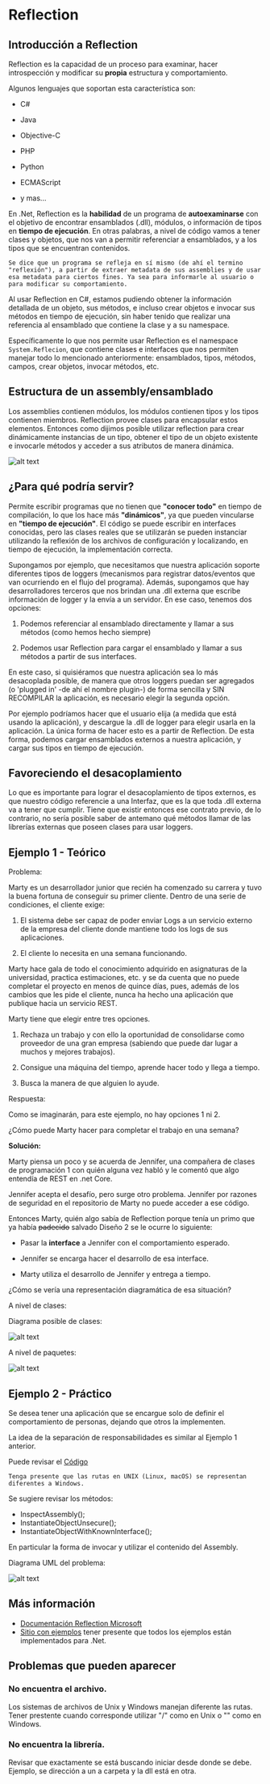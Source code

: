 
# Reflection

  

## Introducción a Reflection

  

Reflection es la capacidad de un proceso para examinar, hacer introspección y modificar su **propia** estructura y comportamiento.

  

Algunos lenguajes que soportan esta característica son:

  

- C#

- Java

- Objective-C

- PHP

- Python

- ECMAScript

- y mas...

  

En .Net, Reflection es la **habilidad** de un programa de **autoexaminarse** con el objetivo de encontrar ensamblados (.dll), módulos, o información de tipos en **tiempo de ejecución**. En otras palabras, a nivel de código vamos a tener clases y objetos, que nos van a permitir referenciar a ensamblados, y a los tipos que se encuentran contenidos.

  

`Se dice que un programa se refleja en sí mismo (de ahí el termino "reflexión"), a partir de extraer metadata de sus assemblies y de usar esa metadata para ciertos fines. Ya sea para informarle al usuario o para modificar su comportamiento.`

  

Al usar Reflection en C#, estamos pudiendo obtener la información detallada de un objeto, sus métodos, e incluso crear objetos e invocar sus métodos en tiempo de ejecución, sin haber tenido que realizar una referencia al ensamblado que contiene la clase y a su namespace.

  

Específicamente lo que nos permite usar Reflection es el namespace `System.Reflecion`, que contiene clases e interfaces que nos permiten manejar todo lo mencionado anteriormente: ensamblados, tipos, métodos, campos, crear objetos, invocar métodos, etc.

  

## Estructura de un assembly/ensamblado

  

Los assemblies contienen módulos, los módulos contienen tipos y los tipos contienen miembros. Reflection provee clases para encapsular estos elementos. Entonces como dijimos posible utilizar reflection para crear dinámicamente instancias de un tipo, obtener el tipo de un objeto existente e invocarle métodos y acceder a sus atributos de manera dinámica.

  

![alt text](http://www.codeproject.com/KB/cs/DLR/structure.JPG)

  

## ¿Para qué podría servir?

Permite escribir programas que no tienen que **"conocer todo"** en tiempo de compilación, lo que los hace más **"dinámicos"**, ya que pueden vincularse en **"tiempo de ejecución"**. El código se puede escribir en interfaces conocidas, pero las clases reales que se utilizarán se pueden instanciar utilizando la reflexión de los archivos de configuración y localizando, en tiempo de ejecución, la implementación correcta.

Supongamos por ejemplo, que necesitamos que nuestra aplicación soporte diferentes tipos de loggers (mecanismos para registrar datos/eventos que van ocurriendo en el flujo del programa). Además, supongamos que hay desarrolladores terceros que nos brindan una .dll externa que escribe información de logger y la envía a un servidor. En ese caso, tenemos dos opciones:

  

1) Podemos referenciar al ensamblado directamente y llamar a sus métodos (como hemos hecho siempre)

2) Podemos usar Reflection para cargar el ensamblado y llamar a sus métodos a partir de sus interfaces.

  

En este caso, si quisiéramos que nuestra aplicación sea lo más desacoplada posible, de manera que otros loggers puedan ser agregados (o 'plugged in' -de ahí el nombre plugin-) de forma sencilla y SIN RECOMPILAR la aplicación, es necesario elegir la segunda opción.

  
Por ejemplo podríamos hacer que el usuario elija (a medida que está usando la aplicación), y descargue la .dll de logger para elegir usarla en la aplicación. La única forma de hacer esto es a partir de Reflection. De esta forma, podemos cargar ensamblados externos a nuestra aplicación, y cargar sus tipos en tiempo de ejecución.

  

## Favoreciendo el desacoplamiento

  

Lo que es importante para lograr el desacoplamiento de tipos externos, es que nuestro código referencie a una Interfaz, que es la que toda .dll externa va a tener que cumplir. Tiene que existir entonces ese contrato previo, de lo contrario, no sería posible saber de antemano qué métodos llamar de las librerías externas que poseen clases para usar loggers.
 

## Ejemplo 1 - Teórico

  

Problema:

Marty es un desarrollador junior que recién ha comenzado su carrera y tuvo la buena fortuna de conseguir su primer cliente. Dentro de una serie de condiciones, el cliente exige:

  

1. El sistema debe ser capaz de poder enviar Logs a un servicio externo de la empresa del cliente donde mantiene todo los logs de sus aplicaciones.

2. El cliente lo necesita en una semana funcionando.

  

Marty hace gala de todo el conocimiento adquirido en asignaturas de la universidad, practica estimaciones, etc. y se da cuenta que no puede completar el proyecto en menos de quince días, pues, además de los cambios que les pide el cliente, nunca ha hecho una aplicación que publique hacia un servicio REST.

  

Marty tiene que elegir entre tres opciones.

  

1. Rechaza un trabajo y con ello la oportunidad de consolidarse como proveedor de una gran empresa (sabiendo que puede dar lugar a muchos y mejores trabajos).

2. Consigue una máquina del tiempo, aprende hacer todo y llega a tiempo.

3. Busca la manera de que alguien lo ayude.

  
  

Respuesta:

Como se imaginarán, para este ejemplo, no hay opciones 1 ni 2.

  

¿Cómo puede Marty hacer para completar el trabajo en una semana?

  

**Solución:**

Marty piensa un poco y se acuerda de Jennifer, una compañera de clases de programación 1 con quién alguna vez habló y le comentó que algo entendía de REST en .net Core.

  

Jennifer acepta el desafío, pero surge otro problema. Jennifer por razones de seguridad en el repositorio de Marty no puede acceder a ese código.

  

Entonces Marty, quién algo sabía de Reflection porque tenía un primo que ya había ~~padecido~~ salvado Diseño 2 se le ocurre lo siguiente:

  

- Pasar la **interface** a Jennifer con el comportamiento esperado.

- Jennifer se encarga hacer el desarrollo de esa interface.

- Marty utiliza el desarrollo de Jennifer y entrega a tiempo.

  

¿Cómo se vería una representación diagramática de esa situación?

  

A nivel de clases:

  

Diagrama posible de clases:

![alt text](/Clases/Clase_9-Reflection/UMLClasesReflectionEjemplo1.png)

  
  

A nivel de paquetes:

  

![alt text](/Clases/Clase_9-Reflection/UMLPaquetesReflectionEjemplo1.png)


## Ejemplo 2 - Práctico

Se desea tener una aplicación que se encargue solo de definir el comportamiento de personas, dejando que otros la implementen.

La idea de la separación de responsabilidades es similar al Ejemplo 1 anterior.

Puede revisar el [Código](https://github.com/ORT-DA2/TECNOLOGIA-2020.1/tree/master/Codigo/Clase6/Reflection)

`Tenga presente que las rutas en UNIX (Linux, macOS) se representan diferentes a Windows.` 

Se sugiere revisar los métodos:

 - InspectAssembly();
 - InstantiateObjectUnsecure();
 - InstantiateObjectWithKnownInterface();

En particular la forma de invocar y utilizar el contenido del Assembly.

Diagrama UML del problema:

![alt text](/Clases/Clase_9-Reflection/UMLPaquetesReflectionEjemplo1.png)

## Más información
- [Documentación Reflection Microsoft](https://docs.microsoft.com/en-us/dotnet/csharp/programming-guide/concepts/reflection)
- [Sitio con ejemplos](https://www.c-sharpcorner.com/UploadFile/keesari_anjaiah/reflection-in-net/) tener presente que todos los ejemplos están implementados para .Net.

## Problemas que pueden aparecer

### No encuentra el archivo.
Los sistemas de archivos de Unix y Windows manejan diferente las rutas. Tener prestente cuando corresponde utilizar "/" como en Unix o  "\" como en Windows.

### No encuentra la librería.
Revisar que exactamente se está buscando iniciar desde donde se debe.
Ejemplo, se dirección a un a carpeta y la dll está en otra.
